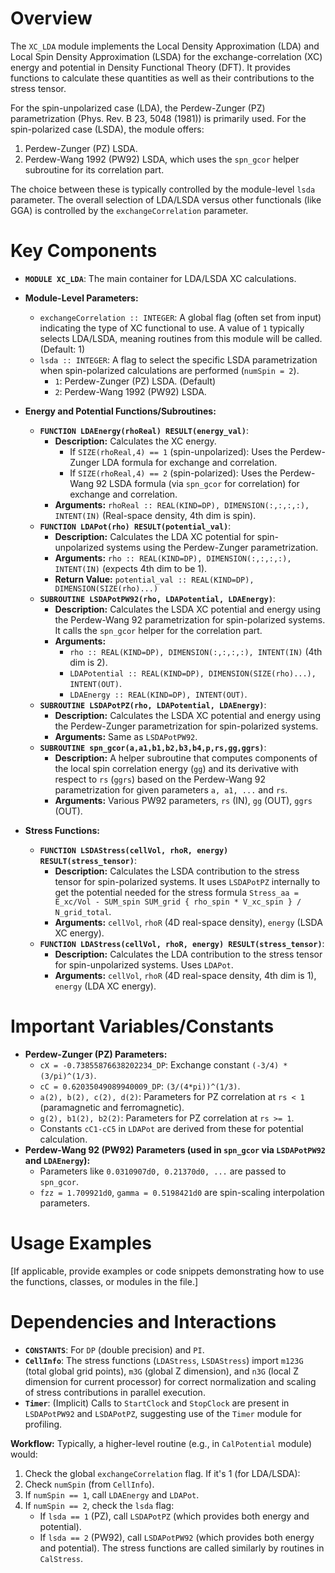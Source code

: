 # Overview

The `XC_LDA` module implements the Local Density Approximation (LDA) and Local Spin Density Approximation (LSDA) for the exchange-correlation (XC) energy and potential in Density Functional Theory (DFT). It provides functions to calculate these quantities as well as their contributions to the stress tensor.

For the spin-unpolarized case (LDA), the Perdew-Zunger (PZ) parametrization (Phys. Rev. B 23, 5048 (1981)) is primarily used. For the spin-polarized case (LSDA), the module offers:
1.  Perdew-Zunger (PZ) LSDA.
2.  Perdew-Wang 1992 (PW92) LSDA, which uses the `spn_gcor` helper subroutine for its correlation part.

The choice between these is typically controlled by the module-level `lsda` parameter. The overall selection of LDA/LSDA versus other functionals (like GGA) is controlled by the `exchangeCorrelation` parameter.

# Key Components

- **`MODULE XC_LDA`**: The main container for LDA/LSDA XC calculations.

- **Module-Level Parameters:**
    - `exchangeCorrelation :: INTEGER`: A global flag (often set from input) indicating the type of XC functional to use. A value of `1` typically selects LDA/LSDA, meaning routines from this module will be called. (Default: 1)
    - `lsda :: INTEGER`: A flag to select the specific LSDA parametrization when spin-polarized calculations are performed (`numSpin = 2`).
        - `1`: Perdew-Zunger (PZ) LSDA. (Default)
        - `2`: Perdew-Wang 1992 (PW92) LSDA.

- **Energy and Potential Functions/Subroutines:**
    - **`FUNCTION LDAEnergy(rhoReal) RESULT(energy_val)`**:
      - **Description:** Calculates the XC energy.
        - If `SIZE(rhoReal,4) == 1` (spin-unpolarized): Uses the Perdew-Zunger LDA formula for exchange and correlation.
        - If `SIZE(rhoReal,4) == 2` (spin-polarized): Uses the Perdew-Wang 92 LSDA formula (via `spn_gcor` for correlation) for exchange and correlation.
      - **Arguments:** `rhoReal :: REAL(KIND=DP), DIMENSION(:,:,:,:), INTENT(IN)` (Real-space density, 4th dim is spin).
    - **`FUNCTION LDAPot(rho) RESULT(potential_val)`**:
      - **Description:** Calculates the LDA XC potential for spin-unpolarized systems using the Perdew-Zunger parametrization.
      - **Arguments:** `rho :: REAL(KIND=DP), DIMENSION(:,:,:,:), INTENT(IN)` (expects 4th dim to be 1).
      - **Return Value:** `potential_val :: REAL(KIND=DP), DIMENSION(SIZE(rho)...)`
    - **`SUBROUTINE LSDAPotPW92(rho, LDAPotential, LDAEnergy)`**:
      - **Description:** Calculates the LSDA XC potential and energy using the Perdew-Wang 92 parametrization for spin-polarized systems. It calls the `spn_gcor` helper for the correlation part.
      - **Arguments:**
        - `rho :: REAL(KIND=DP), DIMENSION(:,:,:,:), INTENT(IN)` (4th dim is 2).
        - `LDAPotential :: REAL(KIND=DP), DIMENSION(SIZE(rho)...), INTENT(OUT)`.
        - `LDAEnergy :: REAL(KIND=DP), INTENT(OUT)`.
    - **`SUBROUTINE LSDAPotPZ(rho, LDAPotential, LDAEnergy)`**:
      - **Description:** Calculates the LSDA XC potential and energy using the Perdew-Zunger parametrization for spin-polarized systems.
      - **Arguments:** Same as `LSDAPotPW92`.
    - **`SUBROUTINE spn_gcor(a,a1,b1,b2,b3,b4,p,rs,gg,ggrs)`**:
      - **Description:** A helper subroutine that computes components of the local spin correlation energy (`gg`) and its derivative with respect to `rs` (`ggrs`) based on the Perdew-Wang 92 parametrization for given parameters `a, a1, ...` and `rs`.
      - **Arguments:** Various PW92 parameters, `rs` (IN), `gg` (OUT), `ggrs` (OUT).

- **Stress Functions:**
    - **`FUNCTION LSDAStress(cellVol, rhoR, energy) RESULT(stress_tensor)`**:
      - **Description:** Calculates the LSDA contribution to the stress tensor for spin-polarized systems. It uses `LSDAPotPZ` internally to get the potential needed for the stress formula `Stress_aa = E_xc/Vol - SUM_spin SUM_grid { rho_spin * V_xc_spin } / N_grid_total`.
      - **Arguments:** `cellVol`, `rhoR` (4D real-space density), `energy` (LSDA XC energy).
    - **`FUNCTION LDAStress(cellVol, rhoR, energy) RESULT(stress_tensor)`**:
      - **Description:** Calculates the LDA contribution to the stress tensor for spin-unpolarized systems. Uses `LDAPot`.
      - **Arguments:** `cellVol`, `rhoR` (4D real-space density, 4th dim is 1), `energy` (LDA XC energy).

# Important Variables/Constants

- **Perdew-Zunger (PZ) Parameters:**
    - `cX = -0.73855876638202234_DP`: Exchange constant `(-3/4) * (3/pi)^(1/3)`.
    - `cC = 0.62035049089940009_DP`: `(3/(4*pi))^(1/3)`.
    - `a(2), b(2), c(2), d(2)`: Parameters for PZ correlation at `rs < 1` (paramagnetic and ferromagnetic).
    - `g(2), b1(2), b2(2)`: Parameters for PZ correlation at `rs >= 1`.
    - Constants `cC1-cC5` in `LDAPot` are derived from these for potential calculation.
- **Perdew-Wang 92 (PW92) Parameters (used in `spn_gcor` via `LSDAPotPW92` and `LDAEnergy`):**
    - Parameters like `0.0310907d0, 0.21370d0, ...` are passed to `spn_gcor`.
    - `fzz = 1.709921d0`, `gamma = 0.5198421d0` are spin-scaling interpolation parameters.

# Usage Examples

[If applicable, provide examples or code snippets demonstrating how to use the functions, classes, or modules in the file.]

# Dependencies and Interactions

- **`CONSTANTS`**: For `DP` (double precision) and `PI`.
- **`CellInfo`**: The stress functions (`LDAStress`, `LSDAStress`) import `m123G` (total global grid points), `m3G` (global Z dimension), and `n3G` (local Z dimension for current processor) for correct normalization and scaling of stress contributions in parallel execution.
- **`Timer`**: (Implicit) Calls to `StartClock` and `StopClock` are present in `LSDAPotPW92` and `LSDAPotPZ`, suggesting use of the `Timer` module for profiling.

**Workflow:**
Typically, a higher-level routine (e.g., in `CalPotential` module) would:
1. Check the global `exchangeCorrelation` flag. If it's 1 (for LDA/LSDA):
2. Check `numSpin` (from `CellInfo`).
3. If `numSpin == 1`, call `LDAEnergy` and `LDAPot`.
4. If `numSpin == 2`, check the `lsda` flag:
   - If `lsda == 1` (PZ), call `LSDAPotPZ` (which provides both energy and potential).
   - If `lsda == 2` (PW92), call `LSDAPotPW92` (which provides both energy and potential).
The stress functions are called similarly by routines in `CalStress`.
